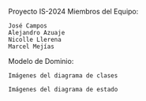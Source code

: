 Proyecto IS-2024
Miembros del Equipo:

    José Campos
    Alejandro Azuaje
    Nicolle Llerena
    Marcel Mejías

Modelo de Dominio:

    Imágenes del diagrama de clases

    Imágenes del diagrama de estado
